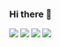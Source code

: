 ### Hi there 👋

<!--
**hyunjun-ghil/hyunjun-ghil** is a ✨ _special_ ✨ repository because its `README.md` (this file) appears on your GitHub profile.

Here are some ideas to get you started:

- 🔭 I’m currently working on ...
- 🌱 I’m currently learning ...
- 👯 I’m looking to collaborate on ...
- 🤔 I’m looking for help with ...
- 💬 Ask me about ...
- 📫 How to reach me: ...
- 😄 Pronouns: ...
- ⚡ Fun fact: ...
-->


<img src="https://img.shields.io/badge/JAVA-007396?style=flat-square&logo=JAVA&logoColor=lightgrey"/>
<img src="https://img.shields.io/badge/python-3776AB?style=flat-square&logo=python&logoColor=yellow"/>
<img src="https://img.shields.io/badge/javaScript-F7DF1E?style=flat-square&logo=javaScript&logoColor=blue"/>
<img src="https://img.shields.io/badge/mssql-CC2927?style=flat-square&logo=mssql&logoColor=orange"/>


